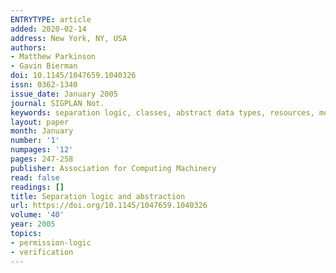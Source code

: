 ```yaml
---
ENTRYTYPE: article
added: 2020-02-14
address: New York, NY, USA
authors:
- Matthew Parkinson
- Gavin Bierman
doi: 10.1145/1047659.1040326
issn: 0362-1340
issue_date: January 2005
journal: SIGPLAN Not.
keywords: separation logic, classes, abstract data types, resources, modularity
layout: paper
month: January
number: '1'
numpages: '12'
pages: 247-258
publisher: Association for Computing Machinery
read: false
readings: []
title: Separation logic and abstraction
url: https://doi.org/10.1145/1047659.1040326
volume: '40'
year: 2005
topics:
- permission-logic
- verification
---
```

